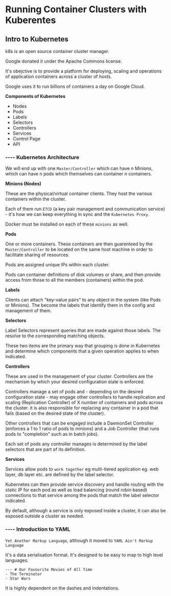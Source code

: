 # Running Container Clusters with Kuberentes

## Intro to Kubernetes

k8s is an open source container cluster manager.

Google donated it under the Apache Commons license.

It's obejctive is to provide a platform for deploying, scaling and operations of application containers across a cluster of hosts.

Google uses it to run billions of containers a day on Google Cloud.

__Components of Kubernetes__

- Nodes
- Pods
- Labels
- Selectors
- Controllers
- Services
- Control Page
- API

### ---- Kubernetes Architecture

We will end up with one `Master/Controller` which can have _n_ Minions, which can have _n_ pods which themselves can container _n_ containers.

__Minions (Nodes)__

These are the physical/virtual container clients. They host the various containers within the cluster.

Each of them run `ETCD` (a key pair management and communication service) - it's how we can keep everything in sync and the `Kubernetes Proxy`.

Docker must be installed on each of these `minions` as well.

__Pods__

One or more containers. These containers are then guarenteed by the `Master/Controller` to be located on the same host machine in order to facilitate sharing of resources.

Pods are assigned unique IPs within each cluster.

Pods can container definitions of disk volumes or share, and then provide access from those to all the members (containers) within the pod.

__Labels__

Clients can attach "key-value pairs" to any object in the system (like Pods or Minions). The become the labels that identify them in the config and management of them.

__Selectors__

Label Selectors represent queries that are made against those labels. The resolve to the corresponding matching objects.

These two items are the primary way that grouping is done in Kubernetes and determine which components that a given operation applies to when indicated.

__Controllers__

These are used in the management of your cluster. Controllers are the mechanism by which your desired configuration state is enforced.

Controllers manage a set of pods and - depending on the desired configuration state - may engage other controllers to handle replication and scaling (Replication Controller) of X number of containers and pods across the cluster. it is also responsible for replacing any container in a pod that fails (based on the desired state of the cluster).

Other controllers that can be engaged include a DaemonSet Controller (enforces a 1 to 1 ratio of pods to minions) and a Job Controller (that runs pods to "completion" such as in batch jobs).

Each set of pods any controller manages is determined by the label selectors that are part of its definition.

__Services__

Services allow pods to `work together` eg multi-tiered application eg. web layer, db layer etc. are defined by the label selector.

Kubernetes can then provide service discovery and handle routing with the static IP for each pod as well as load balancing (round robin based) connections to that service among the pods that match the label selector indicated.

By default, although a service is only exposed inside a cluster, it can also be exposed outside a cluster as needed.

### ---- Introduction to YAML

`Yet Another Markup Language`, although it moved to `YAML Ain't Markup Language`

It's a data serialisation format. It's designed to be easy to map to high level languages.

```
--- # Our Favourite Movies of All Time
- The Terminator
- Star Wars
```

It is highly dependent on the dashes and indentations.

